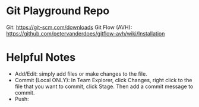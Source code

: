 # Git Playground Repo

Git: https://git-scm.com/downloads
Git Flow (AVH): https://github.com/petervanderdoes/gitflow-avh/wiki/Installation


# Helpful Notes
- Add/Edit: simply add files or make changes to the file.
- Commit (Local ONLY): In Team Explorer, click Changes, right click to the file that you want to commit, click Stage. Then add a commit message to commit.
- Push: 
